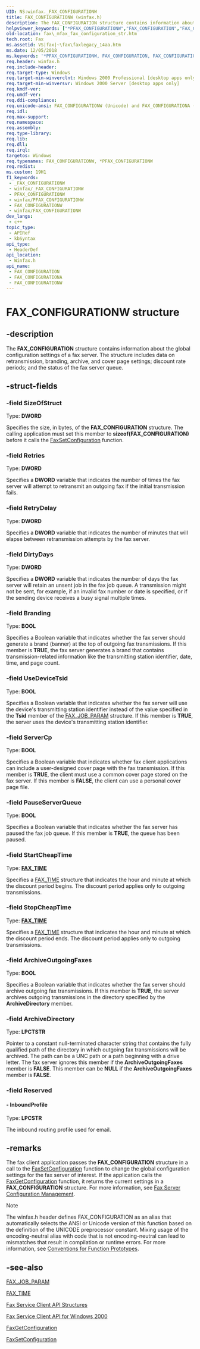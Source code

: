 ```yaml
---
UID: NS:winfax._FAX_CONFIGURATIONW
title: FAX_CONFIGURATIONW (winfax.h)
description: The FAX_CONFIGURATION structure contains information about the global configuration settings of a fax server. (Unicode)
helpviewer_keywords: ["*PFAX_CONFIGURATIONW","FAX_CONFIGURATION","FAX_CONFIGURATION structure [Fax Service]","FAX_CONFIGURATIONA","FAX_CONFIGURATIONW","PFAX_CONFIGURATION","PFAX_CONFIGURATION structure pointer [Fax Service]","_mfax_fax_configuration_str","fax._mfax_fax_configuration_str","winfax/FAX_CONFIGURATION","winfax/FAX_CONFIGURATIONA","winfax/FAX_CONFIGURATIONW","winfax/PFAX_CONFIGURATION"]
old-location: fax\_mfax_fax_configuration_str.htm
tech.root: Fax
ms.assetid: VS|fax|~\fax\faxlegacy_14aa.htm
ms.date: 12/05/2018
ms.keywords: '*PFAX_CONFIGURATIONW, FAX_CONFIGURATION, FAX_CONFIGURATION structure [Fax Service], FAX_CONFIGURATIONA, FAX_CONFIGURATIONW, PFAX_CONFIGURATION, PFAX_CONFIGURATION structure pointer [Fax Service], _mfax_fax_configuration_str, fax._mfax_fax_configuration_str, winfax/FAX_CONFIGURATION, winfax/FAX_CONFIGURATIONA, winfax/FAX_CONFIGURATIONW, winfax/PFAX_CONFIGURATION'
req.header: winfax.h
req.include-header: 
req.target-type: Windows
req.target-min-winverclnt: Windows 2000 Professional [desktop apps only]
req.target-min-winversvr: Windows 2000 Server [desktop apps only]
req.kmdf-ver: 
req.umdf-ver: 
req.ddi-compliance: 
req.unicode-ansi: FAX_CONFIGURATIONW (Unicode) and FAX_CONFIGURATIONA (ANSI)
req.idl: 
req.max-support: 
req.namespace: 
req.assembly: 
req.type-library: 
req.lib: 
req.dll: 
req.irql: 
targetos: Windows
req.typenames: FAX_CONFIGURATIONW, *PFAX_CONFIGURATIONW
req.redist: 
ms.custom: 19H1
f1_keywords:
 - _FAX_CONFIGURATIONW
 - winfax/_FAX_CONFIGURATIONW
 - PFAX_CONFIGURATIONW
 - winfax/PFAX_CONFIGURATIONW
 - FAX_CONFIGURATIONW
 - winfax/FAX_CONFIGURATIONW
dev_langs:
 - c++
topic_type:
 - APIRef
 - kbSyntax
api_type:
 - HeaderDef
api_location:
 - Winfax.h
api_name:
 - FAX_CONFIGURATION
 - FAX_CONFIGURATIONA
 - FAX_CONFIGURATIONW
---
```


# FAX_CONFIGURATIONW structure


## -description

The <b>FAX_CONFIGURATION</b> structure contains information about the global configuration settings of a fax server. The structure includes data on retransmission, branding, archive, and cover page settings; discount rate periods; and the status of the fax server queue.

## -struct-fields

### -field SizeOfStruct

Type: <b>DWORD</b>

Specifies the size, in bytes, of the <b>FAX_CONFIGURATION</b> structure. The calling application must set this member to <b>sizeof(FAX_CONFIGURATION)</b> before it calls the <a href="/previous-versions/windows/desktop/api/winfax/nf-winfax-faxsetconfigurationa">FaxSetConfiguration</a> function.

### -field Retries

Type: <b>DWORD</b>

Specifies a <b>DWORD</b> variable that indicates the number of times the fax server will attempt to retransmit an outgoing fax if the initial transmission fails.

### -field RetryDelay

Type: <b>DWORD</b>

Specifies a <b>DWORD</b> variable that indicates the number of minutes that will elapse between retransmission attempts by the fax server.

### -field DirtyDays

Type: <b>DWORD</b>

Specifies a <b>DWORD</b> variable that indicates the number of days the fax server will retain an unsent job in the fax job queue. A transmission might not be sent, for example, if an invalid fax number or date is specified, or if the sending device receives a busy signal multiple times.

### -field Branding

Type: <b>BOOL</b>

Specifies a Boolean variable that indicates whether the fax server should generate a brand (banner) at the top of outgoing fax transmissions. If this member is <b>TRUE</b>, the fax server generates a brand that contains transmission-related information like the transmitting station identifier, date, time, and page count.

### -field UseDeviceTsid

Type: <b>BOOL</b>

Specifies a Boolean variable that indicates whether the fax server will use the device's transmitting station identifier instead of the value specified in the <b>Tsid</b> member of the <a href="/windows/desktop/api/winfax/ns-winfax-fax_job_parama">FAX_JOB_PARAM</a> structure. If this member is <b>TRUE</b>, the server uses the device's transmitting station identifier.

### -field ServerCp

Type: <b>BOOL</b>

Specifies a Boolean variable that indicates whether fax client applications can include a user-designed cover page with the fax transmission. If this member is <b>TRUE</b>, the client must use a common cover page stored on the fax server. If this member is <b>FALSE</b>, the client can use a personal cover page file.

### -field PauseServerQueue

Type: <b>BOOL</b>

Specifies a Boolean variable that indicates whether the fax server has paused the fax job queue. If this member is <b>TRUE</b>, the queue has been paused.

### -field StartCheapTime

Type: <b><a href="/windows/desktop/api/winfax/ns-winfax-fax_time">FAX_TIME</a></b>

Specifies a <a href="/windows/desktop/api/winfax/ns-winfax-fax_time">FAX_TIME</a> structure that indicates the hour and minute at which the discount period begins. The discount period applies only to outgoing transmissions.

### -field StopCheapTime

Type: <b><a href="/windows/desktop/api/winfax/ns-winfax-fax_time">FAX_TIME</a></b>

Specifies a <a href="/windows/desktop/api/winfax/ns-winfax-fax_time">FAX_TIME</a> structure that indicates the hour and minute at which the discount period ends. The discount period applies only to outgoing transmissions.

### -field ArchiveOutgoingFaxes

Type: <b>BOOL</b>

Specifies a Boolean variable that indicates whether the fax server should archive outgoing fax transmissions. If this member is <b>TRUE</b>, the server archives outgoing transmissions in the directory specified by the <b>ArchiveDirectory</b> member.

### -field ArchiveDirectory

Type: <b>LPCTSTR</b>

Pointer to a constant null-terminated character string that contains the fully qualified path of the directory in which outgoing fax transmissions will be archived. The path can be a UNC path or a path beginning with a drive letter. The fax server ignores this member if the <b>ArchiveOutgoingFaxes</b> member is <b>FALSE</b>. This member can be <b>NULL</b> if the <b>ArchiveOutgoingFaxes</b> member is <b>FALSE</b>.

### -field Reserved

 




#### - InboundProfile

Type: <b>LPCSTR</b>

The inbound routing profile used for email.

## -remarks

The fax client application passes the <b>FAX_CONFIGURATION</b> structure in a call to the <a href="/previous-versions/windows/desktop/api/winfax/nf-winfax-faxsetconfigurationa">FaxSetConfiguration</a> function to change the global configuration settings for the fax server of interest. If the application calls the <a href="/previous-versions/windows/desktop/api/winfax/nf-winfax-faxgetconfigurationa">FaxGetConfiguration</a> function, it returns the current settings in a <b>FAX_CONFIGURATION</b> structure. For more information, see <a href="/previous-versions/windows/desktop/fax/-mfax-fax-server-configuration-management">Fax Server Configuration Management</a>.





> [!NOTE]
> The winfax.h header defines FAX_CONFIGURATION as an alias that automatically selects the ANSI or Unicode version of this function based on the definition of the UNICODE preprocessor constant. Mixing usage of the encoding-neutral alias with code that is not encoding-neutral can lead to mismatches that result in compilation or runtime errors. For more information, see [Conventions for Function Prototypes](/windows/win32/intl/conventions-for-function-prototypes).

## -see-also

<a href="/windows/desktop/api/winfax/ns-winfax-fax_job_parama">FAX_JOB_PARAM</a>



<a href="/windows/desktop/api/winfax/ns-winfax-fax_time">FAX_TIME</a>



<a href="/previous-versions/windows/desktop/fax/-mfax-fax-service-client-api-structures">Fax Service Client API Structures</a>



<a href="/previous-versions/windows/desktop/fax/-mfax-fax-service-client-api-for-windows-2000">Fax Service Client API for Windows 2000</a>



<a href="/previous-versions/windows/desktop/api/winfax/nf-winfax-faxgetconfigurationa">FaxGetConfiguration</a>



<a href="/previous-versions/windows/desktop/api/winfax/nf-winfax-faxsetconfigurationa">FaxSetConfiguration</a>
